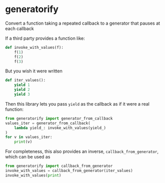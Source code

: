 # generatorify
Convert a function taking a repeated callback to a generator that pauses at each callback

If a third party provides a function like:
```python
def invoke_with_values(f):
    f(1)
    f(2)
    f(3)
```
But you wish it were written
```python
def iter_values():
    yield 1
    yield 2
    yield 3
```
Then this library lets you pass `yield` as the callback as if it were a real function:
```python
from generatorify import generator_from_callback
values_iter = generator_from_callback(
	lambda yield_: invoke_with_values(yield_)
)
for v in values_iter:
	print(v)
```

For completeness, this also provides an inverse, `callback_from_generator`,
which can be used as
```python
from generatorify import callback_from_generator
invoke_with_values = callback_from_generator(iter_values)
invoke_with_values(print)
```
